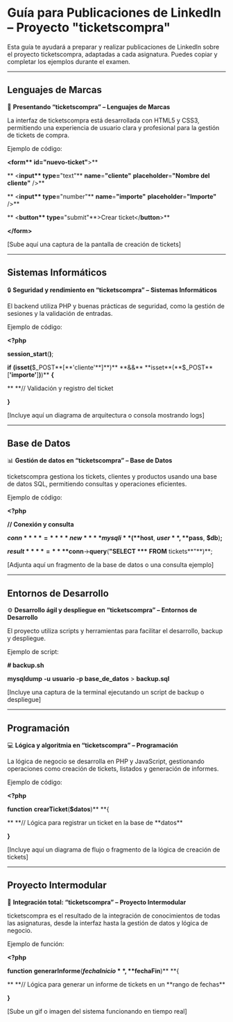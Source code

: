 # Guía para Publicaciones de LinkedIn – Proyecto "ticketscompra"

Esta guía te ayudará a preparar y realizar publicaciones de LinkedIn sobre el proyecto ticketscompra, adaptadas a cada asignatura. Puedes copiar y completar los ejemplos durante el examen.

---

## Lenguajes de Marcas

🧾 **Presentando “ticketscompra” – Lenguajes de Marcas**

La interfaz de ticketscompra está desarrollada con HTML5 y CSS3, permitiendo una experiencia de usuario clara y profesional para la gestión de tickets de compra.

Ejemplo de código:

**<**form\*\* **id**=**"nuevo-ticket"**>\*\*

** <**input\*\* **type**=**"text"** **name**=**"cliente"** **placeholder**=**"Nombre del cliente"** />\*\*

** <**input\*\* **type**=**"number"** **name**=**"importe"** **placeholder**=**"Importe"** />\*\*

** <**button\*\* **type**=**"submit"**>Crear ticket</**button**>\*\*

**</**form**>**

[Sube aquí una captura de la pantalla de creación de tickets]

---

## Sistemas Informáticos

🔒 **Seguridad y rendimiento en “ticketscompra” – Sistemas Informáticos**

El backend utiliza PHP y buenas prácticas de seguridad, como la gestión de sesiones y la validación de entradas.

Ejemplo de código:

**<?php**

**session_start**(**)**;

**if** **(**isset**(**$_POST**[**'cliente'**]**)** **&&** **isset**(**$\_POST**[**'importe'**]**)**)** **{**

\*\* \*\*// Validación y registro del ticket

**}**

[Incluye aquí un diagrama de arquitectura o consola mostrando logs]

---

## Base de Datos

📊 **Gestión de datos en “ticketscompra” – Base de Datos**

ticketscompra gestiona los tickets, clientes y productos usando una base de datos SQL, permitiendo consultas y operaciones eficientes.

Ejemplo de código:

**<?php**

**// Conexión y consulta**

**$conn** **=** **new** **mysqli**(**$host**, **$user**, **$pass**, **$db**)**;**

**$result** **=** **$conn**->**query**(**"**SELECT** \*\*\*** **FROM** tickets**"**)\*\*;

[Adjunta aquí un fragmento de la base de datos o una consulta ejemplo]

---

## Entornos de Desarrollo

⚙️ **Desarrollo ágil y despliegue en “ticketscompra” – Entornos de Desarrollo**

El proyecto utiliza scripts y herramientas para facilitar el desarrollo, backup y despliegue.

Ejemplo de script:

**# backup.sh**

**mysqldump** **-u** **usuario** **-p** **base_de_datos** > **backup.sql**

[Incluye una captura de la terminal ejecutando un script de backup o despliegue]

---

## Programación

💻 **Lógica y algoritmia en “ticketscompra” – Programación**

La lógica de negocio se desarrolla en PHP y JavaScript, gestionando operaciones como creación de tickets, listados y generación de informes.

Ejemplo de código:

**<?php**

**function** **crearTicket**(**$datos**)\*\* \*\*{

\*\* **// Lógica para registrar un ticket en la base de **datos\*\*

**}**

[Incluye aquí un diagrama de flujo o fragmento de la lógica de creación de tickets]

---

## Proyecto Intermodular

🤝 **Integración total: “ticketscompra” – Proyecto Intermodular**

ticketscompra es el resultado de la integración de conocimientos de todas las asignaturas, desde la interfaz hasta la gestión de datos y lógica de negocio.

Ejemplo de función:

**<?php**

**function** **generarInforme**(**$fechaInicio**, **$fechaFin**)\*\* \*\*{

\*\* **// Lógica para generar un informe de tickets en un **rango de fechas\*\*

**}**

[Sube un gif o imagen del sistema funcionando en tiempo real]
